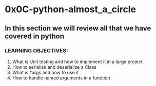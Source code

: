 # 0x0C-python-almost_a_circle
## In this section we will review all that we have covered in python
### LEARNING OBJECTIVES:
1. What is Unit testing and how to implement it in a large project
2. How to serialize and deserialize a Class
3. What is *args and how to use it
4. How to handle named arguments in a function

